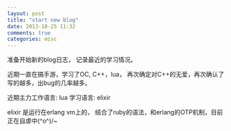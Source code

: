 ```yaml
---
layout: post
title: "start new blog"
date: 2013-10-25 11:32
comments: true
categories: misc
---
```


准备开始新的blog日志， 记录最近的学习情况。

近期一直在搞手游，学习了OC, C++，lua， 再次确定对C++的无爱，再次确认了写的越多，出bug的几率越多。

近期主力工作语言: lua
学习语言: elixir

elixir 是运行在erlang vm上的， 结合了ruby的语法，和erlang的OTP机制，目前正在自虐中\(^o^)/~